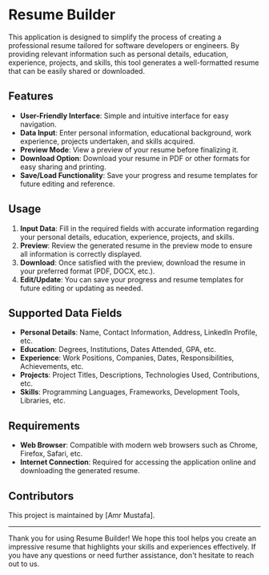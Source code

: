 # Resume Builder

This application is designed to simplify the process of creating a professional resume tailored for software developers or engineers. By providing relevant information such as personal details, education, experience, projects, and skills, this tool generates a well-formatted resume that can be easily shared or downloaded.

## Features

- **User-Friendly Interface**: Simple and intuitive interface for easy navigation.
- **Data Input**: Enter personal information, educational background, work experience, projects undertaken, and skills acquired.
- **Preview Mode**: View a preview of your resume before finalizing it.
- **Download Option**: Download your resume in PDF or other formats for easy sharing and printing.
- **Save/Load Functionality**: Save your progress and resume templates for future editing and reference.

## Usage

1. **Input Data**: Fill in the required fields with accurate information regarding your personal details, education, experience, projects, and skills.
2. **Preview**: Review the generated resume in the preview mode to ensure all information is correctly displayed.
3. **Download**: Once satisfied with the preview, download the resume in your preferred format (PDF, DOCX, etc.).
4. **Edit/Update**: You can save your progress and resume templates for future editing or updating as needed.

## Supported Data Fields

- **Personal Details**: Name, Contact Information, Address, LinkedIn Profile, etc.
- **Education**: Degrees, Institutions, Dates Attended, GPA, etc.
- **Experience**: Work Positions, Companies, Dates, Responsibilities, Achievements, etc.
- **Projects**: Project Titles, Descriptions, Technologies Used, Contributions, etc.
- **Skills**: Programming Languages, Frameworks, Development Tools, Libraries, etc.

## Requirements

- **Web Browser**: Compatible with modern web browsers such as Chrome, Firefox, Safari, etc.
- **Internet Connection**: Required for accessing the application online and downloading the generated resume.

## Contributors

This project is maintained by [Amr Mustafa].


---

Thank you for using Resume Builder! We hope this tool helps you create an impressive resume that highlights your skills and experiences effectively. If you have any questions or need further assistance, don't hesitate to reach out to us.
